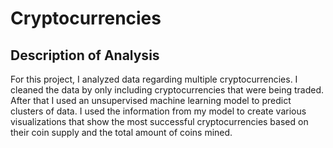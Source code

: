 # Cryptocurrencies

## Description of Analysis
For this project, I analyzed data regarding multiple cryptocurrencies. I cleaned the data by only including cryptocurrencies that were being traded. After that I used an unsupervised machine learning model to predict clusters of data. I used the information from my model to create various visualizations that show the most successful cryptocurrencies based on their coin supply and the total amount of coins mined.
